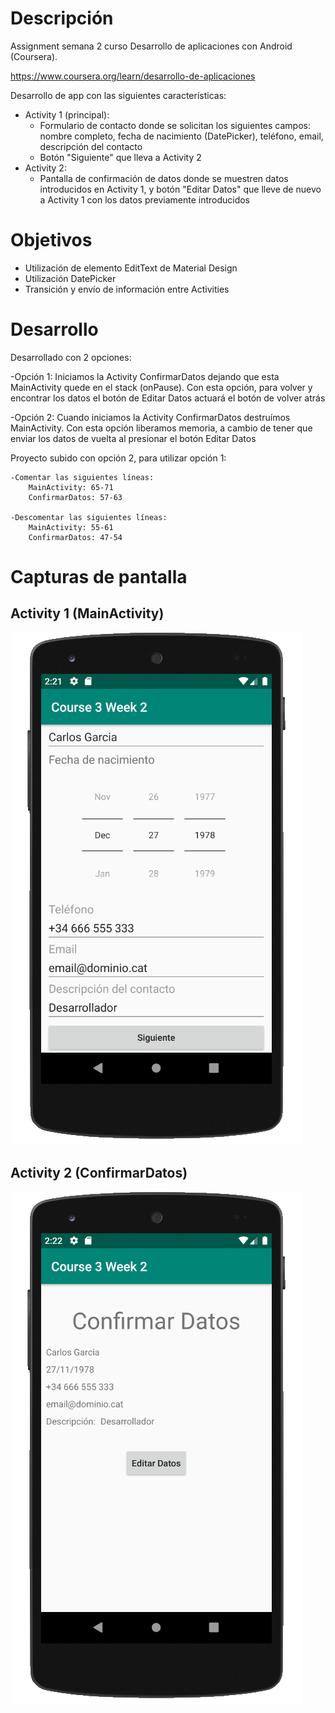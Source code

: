 # Descripción
Assignment semana 2 curso Desarrollo de aplicaciones con Android (Coursera).

https://www.coursera.org/learn/desarrollo-de-aplicaciones

Desarrollo de app con las siguientes características:
  - Activity 1 (principal):
    - Formulario de contacto donde se solicitan los siguientes campos: nombre completo, fecha de nacimiento (DatePicker), teléfono, email, descripción del contacto
    - Botón "Siguiente" que lleva a Activity 2
   - Activity 2:
     - Pantalla de confirmación de datos donde se muestren datos introducidos en Activity 1, y botón "Editar Datos" que lleve de nuevo a Activity 1 con los datos previamente introducidos
     
# Objetivos
  - Utilización de elemento EditText de Material Design
  - Utilización DatePicker
  - Transición y envío de información entre Activities

# Desarrollo

Desarrollado con 2 opciones:

 -Opción 1:
    Iniciamos la Activity ConfirmarDatos dejando que esta MainActivity quede en el stack (onPause).
    Con esta opción, para volver y encontrar los datos el botón de Editar Datos actuará el botón de volver atrás
  
 -Opción 2:
    Cuando iniciamos la Activity ConfirmarDatos destruímos MainActivity.
    Con esta opción liberamos memoria, a cambio de tener que enviar los datos de vuelta al presionar el botón Editar Datos
 
 Proyecto subido con opción 2, para utilizar opción 1:
 
    -Comentar las siguientes líneas:
        MainActivity: 65-71
        ConfirmarDatos: 57-63
        
    -Descomentar las siguientes líneas:
        MainActivity: 55-61
        ConfirmarDatos: 47-54

# Capturas de pantalla
## Activity 1 (MainActivity)
![MainActivity](Pantallazos/MainActivity.png)
## Activity 2 (ConfirmarDatos)
![ConfirmarDatos](Pantallazos/ConfirmarDatos.png)
